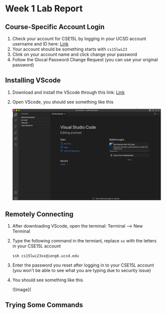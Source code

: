 # Week 1 Lab Report 
## Course-Specific Account Login
1. Check your account for CSE15L by logging in your UCSD account username and ID here: 
[Link](https://sdacs.ucsd.edu/~icc/index.php)
2. Your account should be something starts with `cs15lwi23`
3. Clink on your account name and click change your password
4. Follow the Glocal Password Change Request (you can use your original password) 
## Installing VScode
1. Download and install the VScode through this link: 
[Link](https://code.visualstudio.com/)
2. Open VScode, you should see something like this

    ![Image](vscode.png)
## Remotely Connecting
1. After downloading VScode, open the terminal: Terminal --> New Terminal
2. Type the following command in the termianl, replace `xx` with the letters in your CSE15L account

    `ssh cs15lwi23xx@ieng6.ucsd.edu`
3. Enter the password you reset after logging in to your CSE15L account (you won't be able to see what you are typing due to security issue) 
4. You should see something like this

    ![Image](
## Trying Some Commands 
